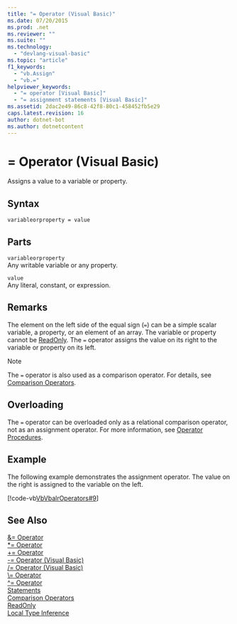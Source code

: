 ```yaml
---
title: "= Operator (Visual Basic)"
ms.date: 07/20/2015
ms.prod: .net
ms.reviewer: ""
ms.suite: ""
ms.technology: 
  - "devlang-visual-basic"
ms.topic: "article"
f1_keywords: 
  - "vb.Assign"
  - "vb.="
helpviewer_keywords: 
  - "= operator [Visual Basic]"
  - "= assignment statements [Visual Basic]"
ms.assetid: 2dac2e49-86c8-42f8-80c1-458452fb5e29
caps.latest.revision: 16
author: dotnet-bot
ms.author: dotnetcontent
---
```

# = Operator (Visual Basic)
Assigns a value to a variable or property.  
  
## Syntax  
  
```  
variableorproperty = value  
```  
  
## Parts  
 `variableorproperty`  
 Any writable variable or any property.  
  
 `value`  
 Any literal, constant, or expression.  
  
## Remarks  
 The element on the left side of the equal sign (`=`) can be a simple scalar variable, a property, or an element of an array. The variable or property cannot be [ReadOnly](../../../visual-basic/language-reference/modifiers/readonly.md). The `=` operator assigns the value on its right to the variable or property on its left.  
  
> [!NOTE]
>  The `=` operator is also used as a comparison operator. For details, see [Comparison Operators](../../../visual-basic/language-reference/operators/comparison-operators.md).  
  
## Overloading  
 The `=` operator can be overloaded only as a relational comparison operator, not as an assignment operator. For more information, see [Operator Procedures](../../../visual-basic/programming-guide/language-features/procedures/operator-procedures.md).  
  
## Example  
 The following example demonstrates the assignment operator. The value on the right is assigned to the variable on the left.  
  
 [!code-vb[VbVbalrOperators#9](../../../visual-basic/language-reference/operators/codesnippet/VisualBasic/assignment-operator_1.vb)]  
  
## See Also  
 [&= Operator](../../../visual-basic/language-reference/operators/and-assignment-operator.md)  
 [*= Operator](../../../visual-basic/language-reference/operators/multiplication-assignment-operator.md)  
 [+= Operator](../../../visual-basic/language-reference/operators/addition-assignment-operator.md)  
 [-= Operator (Visual Basic)](../../../visual-basic/language-reference/operators/subtraction-assignment-operator.md)  
 [/= Operator (Visual Basic)](../../../visual-basic/language-reference/operators/floating-point-division-assignment-operator.md)  
 [\\= Operator](../../../visual-basic/language-reference/operators/integer-division-assignment-operator.md)  
 [^= Operator](../../../visual-basic/language-reference/operators/exponentiation-assignment-operator.md)  
 [Statements](../../../visual-basic/programming-guide/language-features/statements.md)  
 [Comparison Operators](../../../visual-basic/language-reference/operators/comparison-operators.md)  
 [ReadOnly](../../../visual-basic/language-reference/modifiers/readonly.md)  
 [Local Type Inference](../../../visual-basic/programming-guide/language-features/variables/local-type-inference.md)
